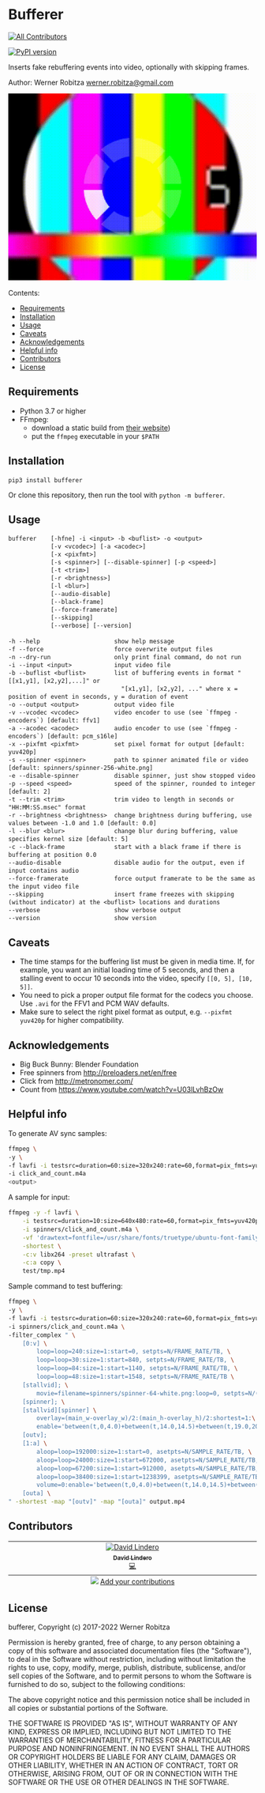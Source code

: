 # Bufferer
<!-- ALL-CONTRIBUTORS-BADGE:START - Do not remove or modify this section -->
[![All Contributors](https://img.shields.io/badge/all_contributors-1-orange.svg?style=flat-square)](#contributors-)
<!-- ALL-CONTRIBUTORS-BADGE:END -->

[![PyPI version](https://img.shields.io/pypi/v/bufferer.svg)](https://pypi.org/project/bufferer)

Inserts fake rebuffering events into video, optionally with skipping frames.

Author: Werner Robitza <werner.robitza@gmail.com>

![](preview.gif)

Contents:

- [Requirements](#requirements)
- [Installation](#installation)
- [Usage](#usage)
- [Caveats](#caveats)
- [Acknowledgements](#acknowledgements)
- [Helpful info](#helpful-info)
- [Contributors](#contributors)
- [License](#license)

## Requirements

- Python 3.7 or higher
- FFmpeg:
    - download a static build from [their website](http://ffmpeg.org/download.html))
    - put the `ffmpeg` executable in your `$PATH`

## Installation

    pip3 install bufferer

Or clone this repository, then run the tool with `python -m bufferer`.

## Usage

```
bufferer    [-hfne] -i <input> -b <buflist> -o <output>
            [-v <vcodec>] [-a <acodec>]
            [-x <pixfmt>]
            [-s <spinner>] [--disable-spinner] [-p <speed>]
            [-t <trim>]
            [-r <brightness>]
            [-l <blur>]
            [--audio-disable]
            [--black-frame]
            [--force-framerate]
            [--skipping]
            [--verbose] [--version]

-h --help                     show help message
-f --force                    force overwrite output files
-n --dry-run                  only print final command, do not run
-i --input <input>            input video file
-b --buflist <buflist>        list of buffering events in format "[[x1,y1], [x2,y2],...]" or
                                "[x1,y1], [x2,y2], ..." where x = position of event in seconds, y = duration of event
-o --output <output>          output video file
-v --vcodec <vcodec>          video encoder to use (see `ffmpeg -encoders`) [default: ffv1]
-a --acodec <acodec>          audio encoder to use (see `ffmpeg -encoders`) [default: pcm_s16le]
-x --pixfmt <pixfmt>          set pixel format for output [default: yuv420p]
-s --spinner <spinner>        path to spinner animated file or video [default: spinners/spinner-256-white.png]
-e --disable-spinner          disable spinner, just show stopped video
-p --speed <speed>            speed of the spinner, rounded to integer [default: 2]
-t --trim <trim>              trim video to length in seconds or "HH:MM:SS.msec" format
-r --brightness <brightness>  change brightness during buffering, use values between -1.0 and 1.0 [default: 0.0]
-l --blur <blur>              change blur during buffering, value specifies kernel size [default: 5]
-c --black-frame              start with a black frame if there is buffering at position 0.0
--audio-disable               disable audio for the output, even if input contains audio
--force-framerate             force output framerate to be the same as the input video file
--skipping                    insert frame freezes with skipping (without indicator) at the <buflist> locations and durations
--verbose                     show verbose output
--version                     show version
```

## Caveats

- The time stamps for the buffering list must be given in media time. If, for example, you want an initial loading time of 5 seconds, and then a stalling event to occur 10 seconds into the video, specify `[[0, 5], [10, 5]]`.
- You need to pick a proper output file format for the codecs you choose. Use `.avi` for the FFV1 and PCM WAV defaults.
- Make sure to select the right pixel format as output, e.g. `--pixfmt yuv420p` for higher compatibility.

## Acknowledgements

- Big Buck Bunny: Blender Foundation
- Free spinners from http://preloaders.net/en/free
- Click from http://metronomer.com/
- Count from https://www.youtube.com/watch?v=U03lLvhBzOw

## Helpful info

To generate AV sync samples:

```bash
ffmpeg \
-y \
-f lavfi -i testsrc=duration=60:size=320x240:rate=60,format=pix_fmts=yuv420p \
-i click_and_count.m4a
<output>
```

A sample for input:

```bash
ffmpeg -y -f lavfi \
    -i testsrc=duration=10:size=640x480:rate=60,format=pix_fmts=yuv420p \
    -i spinners/click_and_count.m4a \
    -vf 'drawtext=fontfile=/usr/share/fonts/truetype/ubuntu-font-family/UbuntuMono-R.ttf:text=%{n}:fontsize=72:r=60:x=(w-tw)/2: y=h-(2*lh): fontcolor=white: box=1: boxcolor=0x00000099' \
    -shortest \
    -c:v libx264 -preset ultrafast \
    -c:a copy \
    test/tmp.mp4
```

Sample command to test buffering:

```bash
ffmpeg \
-y \
-f lavfi -i testsrc=duration=60:size=320x240:rate=60,format=pix_fmts=yuv420p \
-i spinners/click_and_count.m4a \
-filter_complex " \
    [0:v] \
        loop=loop=240:size=1:start=0, setpts=N/FRAME_RATE/TB, \
        loop=loop=30:size=1:start=840, setpts=N/FRAME_RATE/TB, \
        loop=loop=84:size=1:start=1140, setpts=N/FRAME_RATE/TB, \
        loop=loop=48:size=1:start=1548, setpts=N/FRAME_RATE/TB \
    [stallvid]; \
        movie=filename=spinners/spinner-64-white.png:loop=0, setpts=N/(FRAME_RATE*TB)*2 \
    [spinner]; \
    [stallvid][spinner] \
        overlay=(main_w-overlay_w)/2:(main_h-overlay_h)/2:shortest=1:\
        enable='between(t,0,4.0)+between(t,14.0,14.5)+between(t,19.0,20.4)+between(t,25.8,26.6)' \
    [outv];
    [1:a] \
        aloop=loop=192000:size=1:start=0, asetpts=N/SAMPLE_RATE/TB, \
        aloop=loop=24000:size=1:start=672000, asetpts=N/SAMPLE_RATE/TB, \
        aloop=loop=67200:size=1:start=912000, asetpts=N/SAMPLE_RATE/TB, \
        aloop=loop=38400:size=1:start=1238399, asetpts=N/SAMPLE_RATE/TB, \
        volume=0:enable='between(t,0,4.0)+between(t,14.0,14.5)+between(t,19.0,20.4)+between(t,25.8,26.6)' \
    [outa] \
" -shortest -map "[outv]" -map "[outa]" output.mp4
```

## Contributors

<!-- ALL-CONTRIBUTORS-LIST:START - Do not remove or modify this section -->
<!-- prettier-ignore-start -->
<!-- markdownlint-disable -->
<table>
  <tbody>
    <tr>
      <td align="center" valign="top" width="14.28%"><a href="https://github.com/davidlindero"><img src="https://avatars.githubusercontent.com/u/5320473?v=4?s=100" width="100px;" alt="David Lindero"/><br /><sub><b>David Lindero</b></sub></a><br /><a href="https://github.com/slhck/bufferer/commits?author=davidlindero" title="Code">💻</a></td>
    </tr>
  </tbody>
  <tfoot>
    <tr>
      <td align="center" size="13px" colspan="7">
        <img src="https://raw.githubusercontent.com/all-contributors/all-contributors-cli/1b8533af435da9854653492b1327a23a4dbd0a10/assets/logo-small.svg">
          <a href="https://all-contributors.js.org/docs/en/bot/usage">Add your contributions</a>
        </img>
      </td>
    </tr>
  </tfoot>
</table>

<!-- markdownlint-restore -->
<!-- prettier-ignore-end -->

<!-- ALL-CONTRIBUTORS-LIST:END -->

## License

bufferer, Copyright (c) 2017-2022 Werner Robitza

Permission is hereby granted, free of charge, to any person obtaining a copy of this software and associated documentation files (the "Software"), to deal in the Software without restriction, including without limitation the rights to use, copy, modify, merge, publish, distribute, sublicense, and/or sell copies of the Software, and to permit persons to whom the Software is furnished to do so, subject to the following conditions:

The above copyright notice and this permission notice shall be included in all copies or substantial portions of the Software.

THE SOFTWARE IS PROVIDED "AS IS", WITHOUT WARRANTY OF ANY KIND, EXPRESS OR IMPLIED, INCLUDING BUT NOT LIMITED TO THE WARRANTIES OF MERCHANTABILITY, FITNESS FOR A PARTICULAR PURPOSE AND NONINFRINGEMENT. IN NO EVENT SHALL THE AUTHORS OR COPYRIGHT HOLDERS BE LIABLE FOR ANY CLAIM, DAMAGES OR OTHER LIABILITY, WHETHER IN AN ACTION OF CONTRACT, TORT OR OTHERWISE, ARISING FROM, OUT OF OR IN CONNECTION WITH THE SOFTWARE OR THE USE OR OTHER DEALINGS IN THE SOFTWARE.

